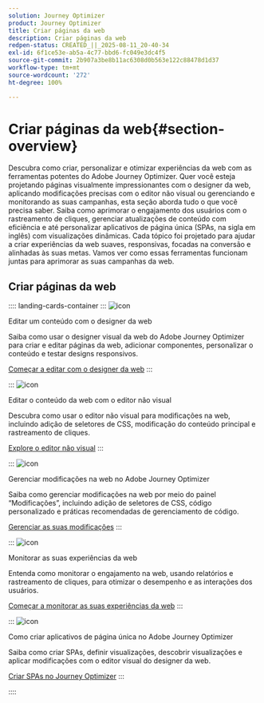 ```yaml
---
solution: Journey Optimizer
product: Journey Optimizer
title: Criar páginas da web
description: Criar páginas da web
redpen-status: CREATED_||_2025-08-11_20-40-34
exl-id: 6f1ce53e-ab5a-4c77-bbd6-fc049e3dc4f5
source-git-commit: 2b907a3be8b11ac6308d0b563e122c88478d1d37
workflow-type: tm+mt
source-wordcount: '272'
ht-degree: 100%

---
```


# Criar páginas da web{#section-overview}

Descubra como criar, personalizar e otimizar experiências da web com as ferramentas potentes do Adobe Journey Optimizer. Quer você esteja projetando páginas visualmente impressionantes com o designer da web, aplicando modificações precisas com o editor não visual ou gerenciando e monitorando as suas campanhas, esta seção aborda tudo o que você precisa saber. Saiba como aprimorar o engajamento dos usuários com o rastreamento de cliques, gerenciar atualizações de conteúdo com eficiência e até personalizar aplicativos de página única (SPAs, na sigla em inglês) com visualizações dinâmicas. Cada tópico foi projetado para ajudar a criar experiências da web suaves, responsivas, focadas na conversão e alinhadas às suas metas. Vamos ver como essas ferramentas funcionam juntas para aprimorar as suas campanhas da web.

## Criar páginas da web

:::: landing-cards-container
:::
![icon](https://cdn.experienceleague.adobe.com/icons/circle-play.svg)

Editar um conteúdo com o designer da web

Saiba como usar o designer visual da web do Adobe Journey Optimizer para criar e editar páginas da web, adicionar componentes, personalizar o conteúdo e testar designs responsivos.

[Começar a editar com o designer da web](../using/web/web-visual-editor.md)
:::

:::
![icon](https://cdn.experienceleague.adobe.com/icons/code-branch.svg)

Editar o conteúdo da web com o editor não visual

Descubra como usar o editor não visual para modificações na web, incluindo adição de seletores de CSS, modificação do conteúdo principal e rastreamento de cliques.

[Explore o editor não visual](../using/web/web-non-visual-editor.md)
:::

:::
![icon](https://cdn.experienceleague.adobe.com/icons/gear.svg?lang=pt-BR)

Gerenciar modificações na web no Adobe Journey Optimizer

Saiba como gerenciar modificações na web por meio do painel “Modificações”, incluindo adição de seletores de CSS, código personalizado e práticas recomendadas de gerenciamento de código.

[Gerenciar as suas modificações](../using/web/manage-web-modifications.md)
:::

:::
![icon](https://cdn.experienceleague.adobe.com/icons/chart-line.svg?lang=pt-BR)

Monitorar as suas experiências da web

Entenda como monitorar o engajamento na web, usando relatórios e rastreamento de cliques, para otimizar o desempenho e as interações dos usuários.

[Começar a monitorar as suas experiências da web](../using/web/monitor-web-experiences.md)
:::

:::
![icon](https://cdn.experienceleague.adobe.com/icons/puzzle-piece.svg)

Como criar aplicativos de página única no Adobe Journey Optimizer

Saiba como criar SPAs, definir visualizações, descobrir visualizações e aplicar modificações com o editor visual do designer da web.

[Criar SPAs no Journey Optimizer](../using/web/web-spa.md)
:::

::::
